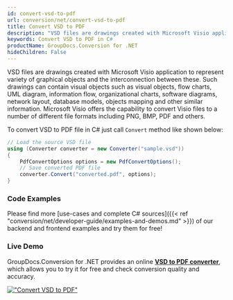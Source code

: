 ```yaml
---
id: convert-vsd-to-pdf
url: conversion/net/convert-vsd-to-pdf
title: Convert VSD to PDF
description: "VSD files are drawings created with Microsoft Visio application. Learn this guide that shows VSD to PDF conversion using C# programming language in a few simple steps."
keywords: Convert VSD to PDF in C#
productName: GroupDocs.Conversion for .NET
hideChildren: False
---
```


VSD files are drawings created with Microsoft Visio application to represent variety of graphical objects and the interconnection between these. Such drawings can contain visual objects such as visual objects, flow charts, UML diagram, information flow, organizational charts, software diagrams, network layout, database models, objects mapping and other similar information. Microsoft Visio offers the capability to convert Visio files to a number of different file formats including PNG, BMP, PDF and others.

To convert VSD to PDF file in C# just call `Convert` method like shown below:

```csharp
// Load the source VSD file
using (Converter converter = new Converter("sample.vsd"))
{
    PdfConvertOptions options = new PdfConvertOptions();
    // Save converted PDF file
    converter.Convert("converted.pdf", options);
}
```

### Code Examples

Please find more [use-cases and complete C# sources]({{< ref "conversion/net/developer-guide/examples-and-demos.md" >}}) of our backend and frontend examples and try them for free!

### Live Demo

GroupDocs.Conversion for .NET provides an online [**VSD to PDF converter**](https://products.groupdocs.app/conversion/vsd-to-pdf), which allows you to try it for free and check conversion quality and accuracy.

[!["Convert VSD to PDF"](conversion/net/images/convert-vsd-to-pdf.png)](https://products.groupdocs.app/conversion/vsd-to-pdf)